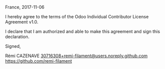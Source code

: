 France, 2017-11-06

I hereby agree to the terms of the Odoo Individual Contributor License
Agreement v1.0.

I declare that I am authorized and able to make this agreement and sign this
declaration.

Signed,

Rémi CAZENAVE 30716308+remi-filament@users.noreply.github.com https://github.com/remi-filament
